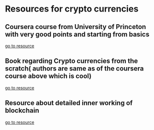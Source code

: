 # Resources for crypto currencies

## Coursera course from University of Princeton with very good points and starting from basics
[go to resource](https://www.coursera.org/learn/cryptocurrency)

## Book regarding Crypto currencies from the scratch( authors are same as of the coursera course above which is cool)
[go to resource](https://www.amazon.com/Bitcoin-Cryptocurrency-Technologies-Comprehensive-Introduction/dp/0691171696/ref=sr_1_1?crid=3LOUTILBENUGN&dchild=1&keywords=bitcoin+and+cryptocurrency+technologies&qid=1633895965&sprefix=bitcoin+and+cr%2Caps%2C312&sr=8-1)

## Resource about detailed inner working of blockchain
[go to resource](https://kauri.io/##_top)
